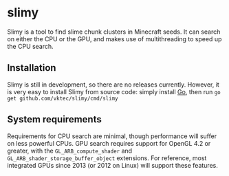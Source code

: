 # slimy

Slimy is a tool to find slime chunk clusters in Minecraft seeds.
It can search on either the CPU or the GPU, and makes use of multithreading to speed up the CPU search.

## Installation

Slimy is still in development, so there are no releases currently.
However, it is very easy to install Slimy from source code: simply install [Go], then run `go get github.com/vktec/slimy/cmd/slimy`

[Go]: https://golang.org/

## System requirements

Requirements for CPU search are minimal, though performance will suffer on less powerful CPUs.
GPU search requires support for OpenGL 4.2 or greater, with the `GL_ARB_compute_shader` and `GL_ARB_shader_storage_buffer_object` extensions.
For reference, most integrated GPUs since 2013 (or 2012 on Linux) will support these features.
